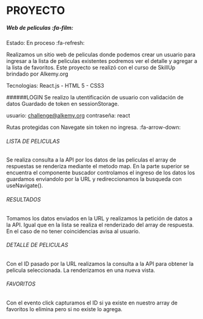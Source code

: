 # PROYECTO
#####  Web de peliculas  :fa-film:
Estado: En proceso  :fa-refresh:

Realizamos un sitio web de peliculas donde podemos crear un usuario para ingresar a la lista de peliculas existentes podremos ver el detalle y agregar a la lista de favoritos.
Este proyecto se realizó con el curso de SkillUp brindado por Alkemy.org


Tecnologias: React.js - HTML 5 - CSS3


######LOGIN
Se realizo la utentificación de usuario con validación de datos
Guardado de token en sessionStorage.

usuario: challenge@alkemy.org
contraseña: react

Rutas protegidas con Navegate sin token no ingresa. :fa-arrow-down:

###### LISTA DE PELICULAS

Se realiza consulta a la API por los datos de las peliculas el array de respuestas se renderiza mediante el metodo map.
En la parte superior se encuentra el componente buscador controlamos el ingreso de los datos los guardamos enviandolo por la URL y redireccionamos la busqueda con useNavigate().

###### RESULTADOS
Tomamos los datos enviados en la URL y realizamos la petición de datos a la API.
Igual que en la lista se realiza el renderizado del array de respuesta.
En el caso de no tener coincidencias avisa al usuario.

###### DETALLE DE PELICULAS
Con el ID pasado por la URL realizamos la consulta a la API para obtener la pelicula seleccionada.
La renderizamos en una nueva vista.

###### FAVORITOS
Con el evento click capturamos el ID si ya existe en nuestro array de favoritos lo elimina pero si no existe lo agrega.
